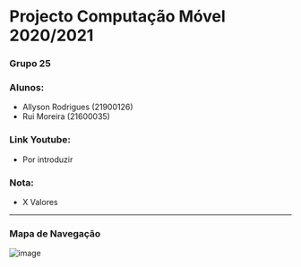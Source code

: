 # Projecto Computação Móvel 2020/2021
### Grupo 25
### Alunos:
* Allyson Rodrigues (21900126)
* Rui Moreira (21600035)
### Link Youtube:
* Por introduzir
### Nota:
* X Valores
 
--------

### Mapa de Navegação
![image](https://user-images.githubusercontent.com/59263912/114240035-cbdb2d80-997e-11eb-86f4-fb8796b8a11f.png)
